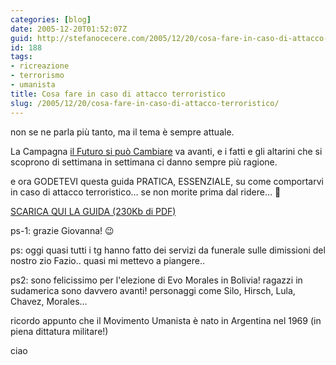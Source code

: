 ```yaml
---
categories: [blog]
date: 2005-12-20T01:52:07Z
guid: http://stefanocecere.com/2005/12/20/cosa-fare-in-caso-di-attacco-terroristico/
id: 188
tags:
- ricreazione
- terrorismo
- umanista
title: Cosa fare in caso di attacco terroristico
slug: /2005/12/20/cosa-fare-in-caso-di-attacco-terroristico/
---
```


[<img src='/wp-content/csoafareincasodiattentatoterroristico.jpg' alt='' align='left' />](/wp-content/Cosafareincasodiattaccoterroristico.pdf "")non se ne parla più tanto, ma il tema è sempre attuale.
  
La Campagna <a href="http://www.ilfuturosipuocambiare.org" target="_blank">il Futuro si può Cambiare</a> va avanti, e i fatti e gli altarini che si scoprono di settimana in settimana ci danno sempre più ragione.

e ora GODETEVI questa guida PRATICA, ESSENZIALE, su come comportarvi in caso di attacco terroristico… se non morite prima dal ridere… 🙂

[SCARICA QUI LA GUIDA (230Kb di PDF)](/wp-content/Cosafareincasodiattaccoterroristico.pdf "")

ps-1: grazie Giovanna! 😉
  
ps: oggi quasi tutti i tg hanno fatto dei servizi da funerale sulle dimissioni del nostro zio Fazio.. quasi mi mettevo a piangere..
  
ps2: sono felicissimo per l'elezione di Evo Morales in Bolivia! ragazzi in sudamerica sono davvero avanti! personaggi come Silo, Hirsch, Lula, Chavez, Morales…
  
ricordo appunto che il Movimento Umanista è nato in Argentina nel 1969 (in piena dittatura militare!)

ciao